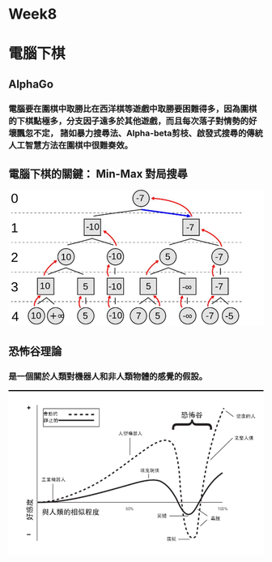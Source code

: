 # Week8
# 電腦下棋
## AlphaGo
### 電腦要在圍棋中取勝比在西洋棋等遊戲中取勝要困難得多，因為圍棋的下棋點極多，分支因子遠多於其他遊戲，而且每次落子對情勢的好壞飄忽不定， 諸如暴力搜尋法、Alpha-beta剪枝、啟發式搜尋的傳統人工智慧方法在圍棋中很難奏效。
## 電腦下棋的關鍵： Min-Max 對局搜尋
<img src="img/Min-Max.png"> 

## 恐怖谷理論

### 是一個關於人類對機器人和非人類物體的感覺的假設。

<img src="img/Uncanny Valley.png"> 
